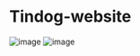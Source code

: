 # Tindog-website
![image](https://user-images.githubusercontent.com/91476073/208227314-ad8cbc6c-9371-48d8-b1b2-9000bee3ad2f.png)
![image](https://user-images.githubusercontent.com/91476073/208227333-9eb969ce-ad59-48e7-9430-6caa7fbe554e.png)
